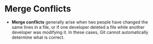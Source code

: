 # Merge Conflicts

- **Merge conflicts** generally arise when two people have changed the same lines in a file, or if one developer deleted a file while another developer was modifying it. In these cases, Git cannot automatically determine what is correct.